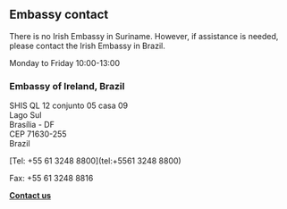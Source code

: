 ## Embassy contact

There is no Irish Embassy in Suriname. However, if assistance is needed, please contact the Irish Embassy in Brazil.

Monday to Friday 10:00-13:00

### Embassy of Ireland, Brazil

SHIS QL 12 conjunto 05 casa 09   
Lago Sul   
Brasília - DF   
CEP 71630-255   
Brazil

[Tel: +55 61 3248 8800](tel:+5561 3248 8800)

Fax: +55 61 3248 8816

[**Contact us**](/en/brazil/brasilia/contact/)